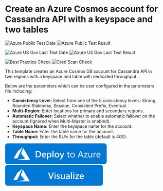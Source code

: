 # Create an Azure Cosmos account for Cassandra API with a keyspace and two tables

![Azure Public Test Date](https://azurequickstartsservice.blob.core.windows.net/badges/101-cosmosdb-cassandra/PublicLastTestDate.svg)
![Azure Public Test Result](https://azurequickstartsservice.blob.core.windows.net/badges/101-cosmosdb-cassandra/PublicDeployment.svg)

![Azure US Gov Last Test Date](https://azurequickstartsservice.blob.core.windows.net/badges/101-cosmosdb-cassandra/FairfaxLastTestDate.svg)
![Azure US Gov Last Test Result](https://azurequickstartsservice.blob.core.windows.net/badges/101-cosmosdb-cassandra/FairfaxDeployment.svg)

![Best Practice Check](https://azurequickstartsservice.blob.core.windows.net/badges/101-cosmosdb-cassandra/BestPracticeResult.svg)
![Cred Scan Check](https://azurequickstartsservice.blob.core.windows.net/badges/101-cosmosdb-cassandra/CredScanResult.svg)

This template creates an Azure Cosmos DB account for Cassandra API in two regions with a keyspace and table with dedicated throughput.

Below are the parameters which can be user configured in the parameters file including:

- **Consistency Level:** Select from one of the 5 consistency levels: Strong, Bounded Staleness, Session, Consistent Prefix, Eventual.
- **Multi-Region:** Enter locations for primary and secondary regions.
- **Automatic Failover:** Select whether to enable automatic failover on the account (Ignored when Multi-Master is enabled).
- **Keyspace Name:** Enter the keyspace name for the account.
- **Table Name:** Enter the table name for the account.
- **Throughput:** Enter the RU/s for the table (default is 400).

[![Deploy To Azure](https://raw.githubusercontent.com/Azure/azure-quickstart-templates/master/1-CONTRIBUTION-GUIDE/images/deploytoazure.svg?sanitize=true)]("https://portal.azure.com/#create/Microsoft.Template/uri/https%3A%2F%2Fraw.githubusercontent.com%2FAzure%2Fazure-quickstart-templates%2Fmaster%2F101-cosmosdb-cassandra%2Fazuredeploy.json")  [![Visualize](https://raw.githubusercontent.com/Azure/azure-quickstart-templates/master/1-CONTRIBUTION-GUIDE/images/visualizebutton.svg?sanitize=true)]("http://armviz.io/#/?load=https%3A%2F%2Fraw.githubusercontent.com%2FAzure%2Fazure-quickstart-templates%2Fmaster%2F101-cosmosdb-cassandra%2Fazuredeploy.json")
    


    

